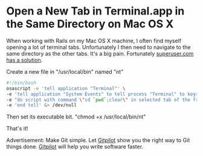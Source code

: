 <!--
author: JP Richardson
publish: Mon Jul 18 2011 18:44:59 GMT-0500 (CDT)
status: publish
type: post
link: https://procbits.wordpress.com/2011/07/18/open-a-new-tab-in-terminal-app-in-the-same-directory-on-mac-os-x/
tags: OSX
slug: 2011/07/18/open-a-new-tab-in-terminal-app-in-the-same-directory-on-mac-os-x
-->

Open a New Tab in Terminal.app in the Same Directory on Mac OS X
================================================================

When working with Rails on my Mac OS X machine, I often find myself
opening a lot of terminal tabs. Unfortunately I then need to navigate to
the same directory as the other tabs. It's a big pain. Fortunately
[superuser.com has a
solution](http://superuser.com/questions/232835/zsh-open-a-new-tab-in-the-same-directory/232862#232862).

Create a new file in "/usr/local/bin" named "nt"

```bash
#!/bin/bash
osascript -e 'tell application "Terminal"' \
-e 'tell application "System Events" to tell process "Terminal" to keystroke "t" using command down' \
-e "do script with command \"cd `pwd`;clear\" in selected tab of the front window" \
-e 'end tell' &> /dev/null
```

Then set its executable bit. "chmod +x /usr/local/bin/nt"

That's it!

Advertisement: Make Git simple. Let [Gitpilot](http://gitpilot.com) show
you the right way to Git things done. [Gitpilot](http://gitpilot.com)
will help you write software faster.
